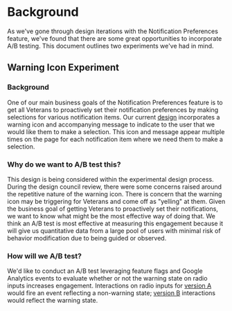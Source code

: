 # Background
As we've gone through design iterations with the Notification Preferences feature, we've found that there are some great opportunities to incorporate A/B testing. This document outlines two experiments we've had in mind.

## Warning Icon Experiment

### Background
One of our main business goals of the Notification Preferences feature is to get all Veterans to proactively set their notification preferences by making selections for various notification items. Our current [design](https://preview.uxpin.com/51ca6ecd7ddaf2ceaf75f94e2b2ccbed2a193f6d#/pages/140948867/simulate/no-panels?mode=i) incorporates a warning icon and accompanying message to indicate to the user that we would like them to make a selection. This icon and message appear multiple times on the page for each notification item where we need them to make a selection. 

### Why do we want to A/B test this?
This design is being considered within the experimental design process. During the design council review, there were some concerns raised around the repetitive nature of the warning icon. There is concern that the warning icon may be triggering for Veterans and come off as "yelling" at them. Given the business goal of getting Veterans to proactively set their notifications, we want to know what might be the most effective way of doing that. We think an A/B test is most effective at measuring this engagement because it will give us quantitative data from a large pool of users with minimal risk of behavior modification due to being guided or observed.

### How will we A/B test?
We'd like to conduct an A/B test leveraging feature flags and Google Analytics events to evaluate whether or not the warning state on radio inputs increases engagement. Interactions on radio inputs for [version A](https://preview.uxpin.com/51ca6ecd7ddaf2ceaf75f94e2b2ccbed2a193f6d#/pages/141179062/simulate/no-panels?mode=i) would fire an event reflecting a non-warning state; [version B](https://preview.uxpin.com/51ca6ecd7ddaf2ceaf75f94e2b2ccbed2a193f6d#/pages/140948867/simulate/no-panels?mode=i) interactions would reflect the warning state.

